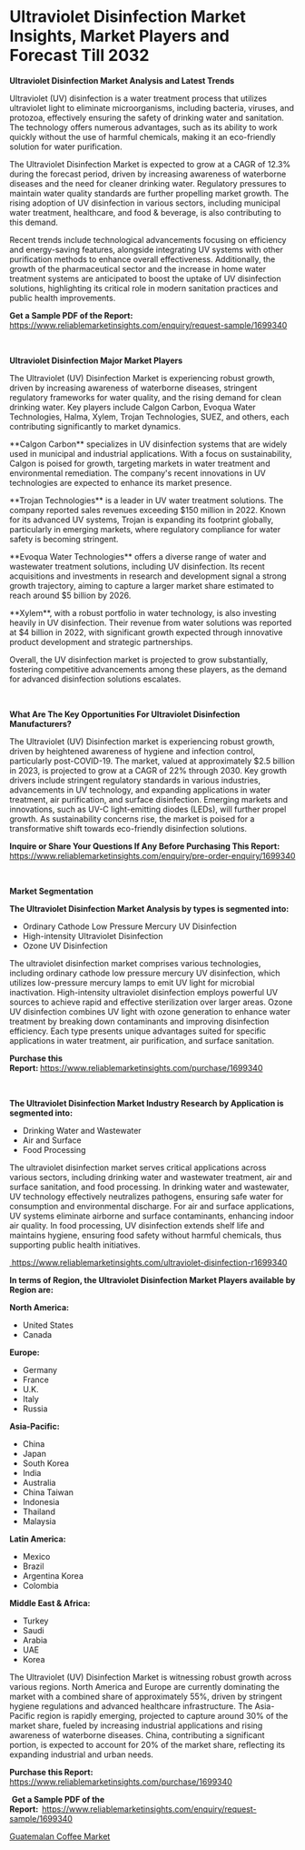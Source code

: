 <p><h1>Ultraviolet Disinfection Market Insights, Market Players and Forecast Till 2032</h1></p><p><strong>Ultraviolet Disinfection Market Analysis and Latest Trends</strong></p>
<p><p>Ultraviolet (UV) disinfection is a water treatment process that utilizes ultraviolet light to eliminate microorganisms, including bacteria, viruses, and protozoa, effectively ensuring the safety of drinking water and sanitation. The technology offers numerous advantages, such as its ability to work quickly without the use of harmful chemicals, making it an eco-friendly solution for water purification.</p><p>The Ultraviolet Disinfection Market is expected to grow at a CAGR of 12.3% during the forecast period, driven by increasing awareness of waterborne diseases and the need for cleaner drinking water. Regulatory pressures to maintain water quality standards are further propelling market growth. The rising adoption of UV disinfection in various sectors, including municipal water treatment, healthcare, and food & beverage, is also contributing to this demand.</p><p>Recent trends include technological advancements focusing on efficiency and energy-saving features, alongside integrating UV systems with other purification methods to enhance overall effectiveness. Additionally, the growth of the pharmaceutical sector and the increase in home water treatment systems are anticipated to boost the uptake of UV disinfection solutions, highlighting its critical role in modern sanitation practices and public health improvements.</p></p>
<p><strong>Get a Sample PDF of the Report:&nbsp;</strong> <a href="https://www.reliablemarketinsights.com/enquiry/request-sample/1699340?utm_campaign=2538&utm_medium=2&utm_source=Github&utm_content=ia&utm_term=27032025&utm_id=ultraviolet-disinfection">https://www.reliablemarketinsights.com/enquiry/request-sample/1699340</a></p>
<p>&nbsp;</p>
<p><strong>Ultraviolet Disinfection Major Market Players</strong></p>
<p><p>The Ultraviolet (UV) Disinfection Market is experiencing robust growth, driven by increasing awareness of waterborne diseases, stringent regulatory frameworks for water quality, and the rising demand for clean drinking water. Key players include Calgon Carbon, Evoqua Water Technologies, Halma, Xylem, Trojan Technologies, SUEZ, and others, each contributing significantly to market dynamics.</p><p>**Calgon Carbon** specializes in UV disinfection systems that are widely used in municipal and industrial applications. With a focus on sustainability, Calgon is poised for growth, targeting markets in water treatment and environmental remediation. The company's recent innovations in UV technologies are expected to enhance its market presence.</p><p>**Trojan Technologies** is a leader in UV water treatment solutions. The company reported sales revenues exceeding $150 million in 2022. Known for its advanced UV systems, Trojan is expanding its footprint globally, particularly in emerging markets, where regulatory compliance for water safety is becoming stringent.</p><p>**Evoqua Water Technologies** offers a diverse range of water and wastewater treatment solutions, including UV disinfection. Its recent acquisitions and investments in research and development signal a strong growth trajectory, aiming to capture a larger market share estimated to reach around $5 billion by 2026.</p><p>**Xylem**, with a robust portfolio in water technology, is also investing heavily in UV disinfection. Their revenue from water solutions was reported at $4 billion in 2022, with significant growth expected through innovative product development and strategic partnerships.</p><p>Overall, the UV disinfection market is projected to grow substantially, fostering competitive advancements among these players, as the demand for advanced disinfection solutions escalates.</p></p>
<p>&nbsp;</p>
<p><strong>What Are The Key Opportunities For Ultraviolet Disinfection Manufacturers?</strong></p>
<p><p>The Ultraviolet (UV) Disinfection market is experiencing robust growth, driven by heightened awareness of hygiene and infection control, particularly post-COVID-19. The market, valued at approximately $2.5 billion in 2023, is projected to grow at a CAGR of 22% through 2030. Key growth drivers include stringent regulatory standards in various industries, advancements in UV technology, and expanding applications in water treatment, air purification, and surface disinfection. Emerging markets and innovations, such as UV-C light-emitting diodes (LEDs), will further propel growth. As sustainability concerns rise, the market is poised for a transformative shift towards eco-friendly disinfection solutions.</p></p>
<p><strong>Inquire or Share Your Questions If Any Before Purchasing This Report:</strong> <a href="https://www.reliablemarketinsights.com/enquiry/pre-order-enquiry/1699340?utm_campaign=2538&utm_medium=2&utm_source=Github&utm_content=ia&utm_term=27032025&utm_id=ultraviolet-disinfection">https://www.reliablemarketinsights.com/enquiry/pre-order-enquiry/1699340</a></p>
<p>&nbsp;</p>
<p><strong>Market Segmentation</strong></p>
<p><strong>The Ultraviolet Disinfection Market Analysis by types is segmented into:</strong></p>
<p><ul><li>Ordinary Cathode Low Pressure Mercury UV Disinfection</li><li>High-intensity Ultraviolet Disinfection</li><li>Ozone UV Disinfection</li></ul></p>
<p><p>The ultraviolet disinfection market comprises various technologies, including ordinary cathode low pressure mercury UV disinfection, which utilizes low-pressure mercury lamps to emit UV light for microbial inactivation. High-intensity ultraviolet disinfection employs powerful UV sources to achieve rapid and effective sterilization over larger areas. Ozone UV disinfection combines UV light with ozone generation to enhance water treatment by breaking down contaminants and improving disinfection efficiency. Each type presents unique advantages suited for specific applications in water treatment, air purification, and surface sanitation.</p></p>
<p><strong>Purchase this Report:&nbsp;</strong><a href="https://www.reliablemarketinsights.com/purchase/1699340?utm_campaign=2538&utm_medium=2&utm_source=Github&utm_content=ia&utm_term=27032025&utm_id=ultraviolet-disinfection">https://www.reliablemarketinsights.com/purchase/1699340</a></p>
<p>&nbsp;</p>
<p><strong>The Ultraviolet Disinfection Market Industry Research by Application is segmented into:</strong></p>
<p><ul><li>Drinking Water and Wastewater</li><li>Air and Surface</li><li>Food Processing</li></ul></p>
<p><p>The ultraviolet disinfection market serves critical applications across various sectors, including drinking water and wastewater treatment, air and surface sanitation, and food processing. In drinking water and wastewater, UV technology effectively neutralizes pathogens, ensuring safe water for consumption and environmental discharge. For air and surface applications, UV systems eliminate airborne and surface contaminants, enhancing indoor air quality. In food processing, UV disinfection extends shelf life and maintains hygiene, ensuring food safety without harmful chemicals, thus supporting public health initiatives.</p></p>
<p><a href="https://www.reliablemarketinsights.com/ultraviolet-disinfection-r1699340?utm_campaign=2538&utm_medium=2&utm_source=Github&utm_content=ia&utm_term=27032025&utm_id=ultraviolet-disinfection">&nbsp;https://www.reliablemarketinsights.com/ultraviolet-disinfection-r1699340</a></p>
<p><strong>In terms of Region, the Ultraviolet Disinfection Market Players available by Region are:</strong></p>
<p>
    <p> <strong> North America: </strong>
        <ul>
            <li>United States</li>
            <li>Canada</li>
        </ul>
        </p> 
    <p> <strong> Europe: </strong>
        <ul>
            <li>Germany</li>
            <li>France</li>
            <li>U.K.</li>
            <li>Italy</li>
            <li>Russia</li>
        </ul>
        </p> 
    <p> <strong> Asia-Pacific: </strong>
        <ul>
            <li>China</li>
            <li>Japan</li>
            <li>South Korea</li>
            <li>India</li>
            <li>Australia</li>
            <li>China Taiwan</li>
            <li>Indonesia</li>
            <li>Thailand</li>
            <li>Malaysia</li>
        </ul>
        </p> 
    <p> <strong> Latin America: </strong>
        <ul>
            <li>Mexico</li>
            <li>Brazil</li>
            <li>Argentina Korea</li>
            <li>Colombia</li>
        </ul>
        </p> 
    <p> <strong> Middle East & Africa: </strong>
        <ul>
            <li>Turkey</li>
            <li>Saudi</li>
            <li>Arabia</li>
            <li>UAE</li>
            <li>Korea</li>
        </ul>
    </p>
    </p>
<p><p>The Ultraviolet (UV) Disinfection Market is witnessing robust growth across various regions. North America and Europe are currently dominating the market with a combined share of approximately 55%, driven by stringent hygiene regulations and advanced healthcare infrastructure. The Asia-Pacific region is rapidly emerging, projected to capture around 30% of the market share, fueled by increasing industrial applications and rising awareness of waterborne diseases. China, contributing a significant portion, is expected to account for 20% of the market share, reflecting its expanding industrial and urban needs.</p></p>
<p><strong>Purchase this Report: </strong><a href="https://www.reliablemarketinsights.com/purchase/1699340?utm_campaign=2538&utm_medium=2&utm_source=Github&utm_content=ia&utm_term=27032025&utm_id=ultraviolet-disinfection">https://www.reliablemarketinsights.com/purchase/1699340</a></p>
<p>&nbsp;<strong>Get a Sample PDF of the Report:&nbsp;&nbsp;</strong><a href="https://www.reliablemarketinsights.com/enquiry/request-sample/1699340?utm_campaign=2538&utm_medium=2&utm_source=Github&utm_content=ia&utm_term=27032025&utm_id=ultraviolet-disinfection">https://www.reliablemarketinsights.com/enquiry/request-sample/1699340</a></p>
<p><strong></strong></p>
<p><p><a href="https://github.com/diosohusch6x/Market-Research-Report-List-1/blob/main/guatemalan-coffee-market.md?utm_campaign=2538&utm_medium=2&utm_source=Github&utm_content=ia&utm_term=27032025&utm_id=ultraviolet-disinfection">Guatemalan Coffee Market</a></p></p>